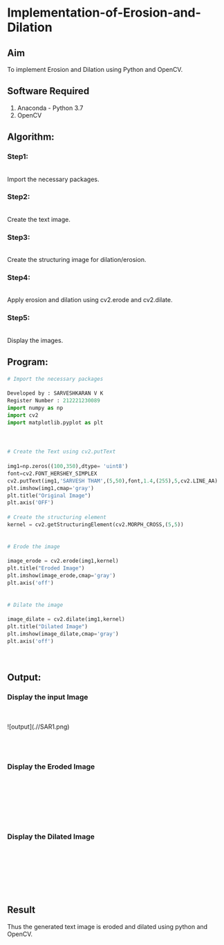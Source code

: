 # Implementation-of-Erosion-and-Dilation
## Aim
To implement Erosion and Dilation using Python and OpenCV.
## Software Required
1. Anaconda - Python 3.7
2. OpenCV
## Algorithm:
### Step1:
<br> Import the necessary packages.


### Step2:
<br>Create the text image.

### Step3:
<br>Create the structuring image for dilation/erosion.

### Step4:
<br>Apply erosion and dilation using cv2.erode and cv2.dilate.

### Step5:
<br>Display the images.

 
## Program:

``` Python
# Import the necessary packages

Developed by : SARVESHKARAN V K
Register Number : 212221230089
import numpy as np 
import cv2
import matplotlib.pyplot as plt



# Create the Text using cv2.putText

img1=np.zeros((100,350),dtype= 'uint8') 
font=cv2.FONT_HERSHEY_SIMPLEX
cv2.putText(img1,'SARVESH THAM',(5,50),font,1.4,(255),5,cv2.LINE_AA)
plt.imshow(img1,cmap='gray')
plt.title("Original Image")
plt.axis('OFF')

# Create the structuring element
kernel = cv2.getStructuringElement(cv2.MORPH_CROSS,(5,5))


# Erode the image

image_erode = cv2.erode(img1,kernel)
plt.title("Eroded Image")
plt.imshow(image_erode,cmap='gray')
plt.axis('off')


# Dilate the image

image_dilate = cv2.dilate(img1,kernel)
plt.title("Dilated Image")
plt.imshow(image_dilate,cmap='gray')
plt.axis('off')




```
## Output:

### Display the input Image
<br>
<br>![output](.//SAR1.png)
<br>
<br>
<br>
<br>

### Display the Eroded Image
<br>
<br>
<br>
<br>
<br>
<br>

### Display the Dilated Image
<br>
<br>
<br>
<br>
<br>
<br>

## Result
Thus the generated text image is eroded and dilated using python and OpenCV.
